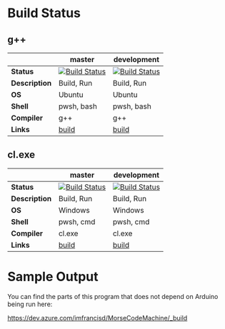 # Build Status

## g++

|                 | **master**      | **development** |
| --------------- | --------------- | --------------- |
| **Status**      | [![Build Status](https://dev.azure.com/imfrancisd/MorseCodeMachine/_apis/build/status/MorseCodeMachine-master?branchName=master)](https://dev.azure.com/imfrancisd/MorseCodeMachine/_build/latest?definitionId=12&branchName=master) | [![Build Status](https://dev.azure.com/imfrancisd/MorseCodeMachine/_apis/build/status/MorseCodeMachine-development?branchName=development)](https://dev.azure.com/imfrancisd/MorseCodeMachine/_build/latest?definitionId=13&branchName=development) |
| **Description** | Build, Run      | Build, Run      |
| **OS**          | Ubuntu          | Ubuntu          |
| **Shell**       | pwsh, bash      | pwsh, bash      |
| **Compiler**    | g++             | g++             |
| **Links**       | [build](https://dev.azure.com/imfrancisd/MorseCodeMachine/_build?definitionId=12) | [build](https://dev.azure.com/imfrancisd/MorseCodeMachine/_build?definitionId=13) |

## cl.exe

|                 | **master**      | **development** |
| --------------- | --------------- | --------------- |
| **Status**      | [![Build Status](https://dev.azure.com/imfrancisd/MorseCodeMachine/_apis/build/status/MorseCodeMachine-master-windows?branchName=master)](https://dev.azure.com/imfrancisd/MorseCodeMachine/_build/latest?definitionId=15&branchName=master) | [![Build Status](https://dev.azure.com/imfrancisd/MorseCodeMachine/_apis/build/status/MorseCodeMachine-development-windows?branchName=development)](https://dev.azure.com/imfrancisd/MorseCodeMachine/_build/latest?definitionId=14&branchName=development) |
| **Description** | Build, Run      | Build, Run      |
| **OS**          | Windows         | Windows         |
| **Shell**       | pwsh, cmd       | pwsh, cmd       |
| **Compiler**    | cl.exe          | cl.exe          |
| **Links**       | [build](https://dev.azure.com/imfrancisd/MorseCodeMachine/_build?definitionId=15) | [build](https://dev.azure.com/imfrancisd/MorseCodeMachine/_build?definitionId=14) |

# Sample Output

You can find the parts of this program that does not depend on Arduino being run here:

https://dev.azure.com/imfrancisd/MorseCodeMachine/_build

